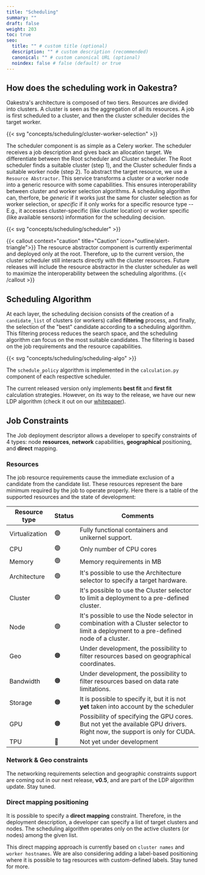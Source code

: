 ```yaml
---
title: "Scheduling"
summary: ""
draft: false
weight: 203
toc: true
seo:
  title: "" # custom title (optional)
  description: "" # custom description (recommended)
  canonical: "" # custom canonical URL (optional)
  noindex: false # false (default) or true
---
```


## How does the scheduling work in Oakestra?

Oakestra's architecture is composed of two tiers. Resources are divided into clusters. A cluster is seen as the aggregation of all its resources. A job is first scheduled to a cluster, and then the cluster scheduler decides the target worker.  

{{< svg "concepts/scheduling/cluster-worker-selection" >}}

The scheduler component is as simple as a Celery worker. The scheduler receives a job description and gives back an allocation target. We differentiate between the Root scheduler and Cluster scheduler. The Root scheduler finds a suitable cluster (step 1), and the Cluster scheduler finds a suitable worker node (step 2).
To abstract the target resource, we use a `Resource Abstractor`. This service transforms a cluster or a worker node into a generic resource with some capabilities. This ensures interoperability between cluster and worker selection algorithms. A scheduling algorithm can, therfore, be *generic* if it works just the same for cluster selection as for worker selection, or *specific* if it only works for a specific resource type -- E.g., it accesses cluster-specific (like cluster location) or worker specific (like available sensors) information for the scheduling decision.

{{< svg "concepts/scheduling/scheduler" >}}

{{< callout context="caution" title="Caution" icon="outline/alert-triangle">}}
The resource abstractor component is currently experimental and deployed only at the root. Therefore, up to the current version, the cluster scheduler still interacts directly with the cluster resources. Future releases will include the resource abstractor in the cluster scheduler as well to maximize the interoperability between the scheduling algorithms.
{{< /callout >}}


## Scheduling Algorithm

At each layer, the scheduling decision consists of the creation of a `candidate_list` of clusters (or workers) called **filtering** process, and finally, the selection of the "best" candidate according to a scheduling algorithm.
This filtering process reduces the search space, and the scheduling algorithm can focus on the most suitable candidates. The filtering is based on the job requirements and the resource capabilities.

{{< svg "concepts/scheduling/scheduling-algo" >}}

The `schedule_policy` algorithm is implemented in the `calculation.py` component of each respective scheduler.  

The current released version only implements **best fit** and **first fit** calculation strategies. However, on its way to the release, we have our new LDP algorithm (check it out on our [whitepaper](https://arxiv.org/pdf/2207.01577.pdf)).

## Job Constraints

The Job deployment descriptor allows a developer to specify constraints of 4 types: node **resources**, **network** capabilities, **geographical** positioning, and **direct** mapping. 

### Resources

The job resource requirements cause the immediate exclusion of a candidate from the candidate list. These resources represent the bare minimum required by the job to operate properly. Here there is a table of the supported resources and the state of development:

|Resource type|Status|Comments|
|---|---|---|
|Virtualization|🟢|Fully functional containers and unikernel support. |
|CPU|🟢|Only number of CPU cores   
|Memory|🟢|Memory requirements in MB
|Architecture|🟢| It's possible to use the Architecture selector to specify a target hardware. 
|Cluster|🟢| It's possible to use the Cluster selector to limit a deployment to a pre-defined cluster.
|Node|🟢| It's possible to use the Node selector in combination with a Cluster selector to limit a deployment to a pre-defined node of a cluster.
|Geo|🟠| Under development, the possibility to filter resources based on geographical coordinates.
|Bandwidth|🟠| Under development, the possibility to filter resources based on data rate limitations.
|Storage|🟠|It is possible to specify it, but it is not **yet** taken into account by the scheduler 
|GPU|🟠|Possibility of specifying the GPU cores. But not yet the available GPU drivers. Right now, the support is only for CUDA.
|TPU|🔴|Not yet under development


### Network & Geo constraints

The networking requirements selection and geographic constraints support are coming out in our next release, **v0.5**, and are part of the LDP algorithm update. Stay tuned. 

### Direct mapping positioning

It is possible to specify a **direct mapping** constraint. Therefore, in the deployment description, a developer can specify a list of target clusters and nodes. The scheduling algorithm operates only on the active clusters (or nodes) among the given list. 

This direct mapping approach is currently based on `cluster names` and `worker hostnames`. We are also considering adding a label-based positioning where it is possible to tag resources with custom-defined labels. Stay tuned for more.








